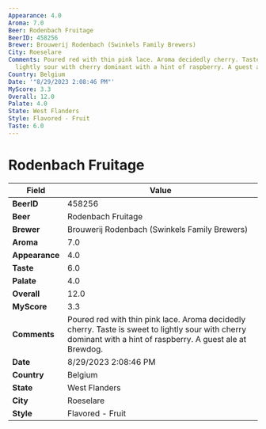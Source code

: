 ```yaml
---
Appearance: 4.0
Aroma: 7.0
Beer: Rodenbach Fruitage
BeerID: 458256
Brewer: Brouwerij Rodenbach (Swinkels Family Brewers)
City: Roeselare
Comments: Poured red with thin pink lace. Aroma decidedly cherry. Taste is sweet to
  lightly sour with cherry dominant with a hint of raspberry. A guest ale at Brewdog.
Country: Belgium
Date: '"8/29/2023 2:08:46 PM"'
MyScore: 3.3
Overall: 12.0
Palate: 4.0
State: West Flanders
Style: Flavored - Fruit
Taste: 6.0
---
```


# Rodenbach Fruitage

| Field         | Value |
|---------------|-------|
| **BeerID** | 458256 |
| **Beer** | Rodenbach Fruitage |
| **Brewer** | Brouwerij Rodenbach (Swinkels Family Brewers) |
| **Aroma** | 7.0 |
| **Appearance** | 4.0 |
| **Taste** | 6.0 |
| **Palate** | 4.0 |
| **Overall** | 12.0 |
| **MyScore** | 3.3 |
| **Comments** | Poured red with thin pink lace. Aroma decidedly cherry. Taste is sweet to lightly sour with cherry dominant with a hint of raspberry. A guest ale at Brewdog. |
| **Date** | 8/29/2023 2:08:46 PM |
| **Country** | Belgium |
| **State** | West Flanders |
| **City** | Roeselare |
| **Style** | Flavored - Fruit |
